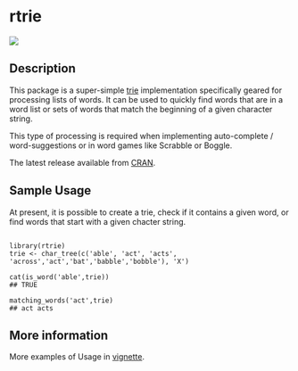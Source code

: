 # rtrie

[![](http://cranlogs.r-pkg.org/badges/rtrie)](https://CRAN.R-project.org/package=rtrie)

## Description
This package is a super-simple [trie](https://www.cs.bu.edu/teaching/c/tree/trie/) implementation specifically geared for processing lists of words.  It can be used to quickly find words that are in a word list or sets of words that match the beginning of a given character string.  

This type of processing is required when implementing auto-complete / word-suggestions or in word games like Scrabble or Boggle.

The latest release available from [CRAN](https://cran.r-project.org/web/packages/rtrie/index.html).  

## Sample Usage

At present, it is possible to create a trie, check if it contains a given word, or find words that start with a given chacter string.

```{r}

library(rtrie)
trie <- char_tree(c('able', 'act', 'acts', 'across','act','bat','babble','bobble'), 'X')

cat(is_word('able',trie))
## TRUE

matching_words('act',trie)
## act acts

```

## More information

More examples of Usage in [vignette](https://cran.r-project.org/web/packages/rtrie/vignettes/trie_usage.html).

